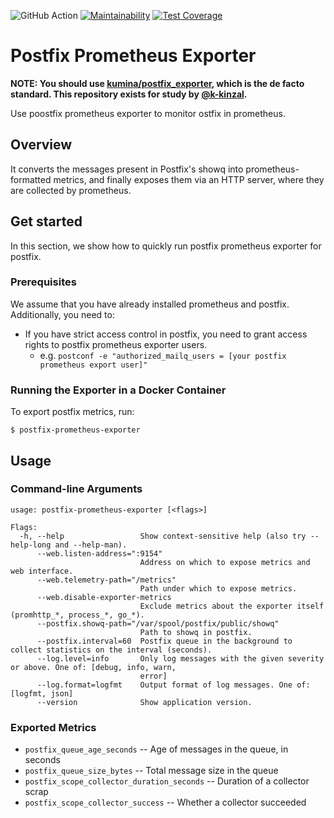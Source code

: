 ![GitHub Action](https://github.com/k-kinzal/postfix-prometheus-exporter/workflows/ci/badge.svg)
[![Maintainability](https://api.codeclimate.com/v1/badges/09d87b74d2f9cd86fa5e/maintainability)](https://codeclimate.com/github/k-kinzal/postfix-prometheus-exporter/maintainability)
[![Test Coverage](https://api.codeclimate.com/v1/badges/09d87b74d2f9cd86fa5e/test_coverage)](https://codeclimate.com/github/k-kinzal/postfix-prometheus-exporter/test_coverage)

# Postfix Prometheus Exporter

**NOTE: You should use [kumina/postfix_exporter](https://github.com/kumina/postfix_exporter), which is the de facto standard. This repository exists for study by [@k-kinzal](https://github.com/k-kinzal).**

Use poostfix prometheus exporter to monitor ostfix in prometheus.

## Overview

It converts the messages present in Postfix's showq into prometheus-formatted metrics, and finally exposes them via an HTTP server, where they are collected by prometheus.

## Get started

In this section, we show how to quickly run postfix prometheus exporter for postfix.

### Prerequisites

We assume that you have already installed prometheus and postfix. Additionally, you need to:

- If you have strict access control in postfix, you need to grant access rights to postfix prometheus exporter users.
    - e.g. `postconf -e "authorized_mailq_users = [your postfix prometheus export user]"`

### Running the Exporter in a Docker Container

To export postfix metrics, run:
```
$ postfix-prometheus-exporter
```

## Usage

### Command-line Arguments

```
usage: postfix-prometheus-exporter [<flags>]

Flags:
  -h, --help                 Show context-sensitive help (also try --help-long and --help-man).
      --web.listen-address=":9154"  
                             Address on which to expose metrics and web interface.
      --web.telemetry-path="/metrics"  
                             Path under which to expose metrics.
      --web.disable-exporter-metrics  
                             Exclude metrics about the exporter itself (promhttp_*, process_*, go_*).
      --postfix.showq-path="/var/spool/postfix/public/showq"  
                             Path to showq in postfix.
      --postfix.interval=60  Postfix queue in the background to collect statistics on the interval (seconds).
      --log.level=info       Only log messages with the given severity or above. One of: [debug, info, warn,
                             error]
      --log.format=logfmt    Output format of log messages. One of: [logfmt, json]
      --version              Show application version.
```

### Exported Metrics

- `postfix_queue_age_seconds` -- Age of messages in the queue, in seconds
- `postfix_queue_size_bytes` -- Total message size in the queue
- `postfix_scope_collector_duration_seconds` -- Duration of a collector scrap
- `postfix_scope_collector_success` -- Whether a collector succeeded